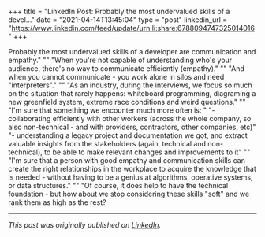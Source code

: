 +++
title = "LinkedIn Post: Probably the most undervalued skills of a devel..."
date = "2021-04-14T13:45:04"
type = "post"
linkedin_url = "https://www.linkedin.com/feed/update/urn:li:share:6788094747325014016"
+++

Probably the most undervalued skills of a developer are communication and empathy."
""
"When you're not capable of understanding who's your audience, there's no way to communicate efficiently (empathy)."
""
"And when you cannot communicate - you work alone in silos and need "interpreters"."
""
"As an industry, during the interviews, we focus so much on the situation that rarely happens: whiteboard programming, diagraming a new greenfield system, extreme race conditions and weird questions."
""
"I'm sure that something we encounter much more often is: "
"- collaborating efficiently with other workers (across the whole company, so also non-technical - and with providers, contractors, other companies, etc)"
"- understanding a legacy project and documentation we got, and extract valuable insights from the stakeholders (again, technical and non-technical), to be able to make relevant changes and improvements to it"
""
"I'm sure that a person with good empathy and communication skills can create the right relationships in the workplace to acquire the knowledge that is needed - without having to be a genius at algorithms, operative systems, or data structures."
""
"Of course, it does help to have the technical foundation - but how about we stop considering these skills "soft" and we rank them as high as the rest?

---

*This post was originally published on [LinkedIn](https://www.linkedin.com/in/adrianmoreno/recent-activity/all/).*